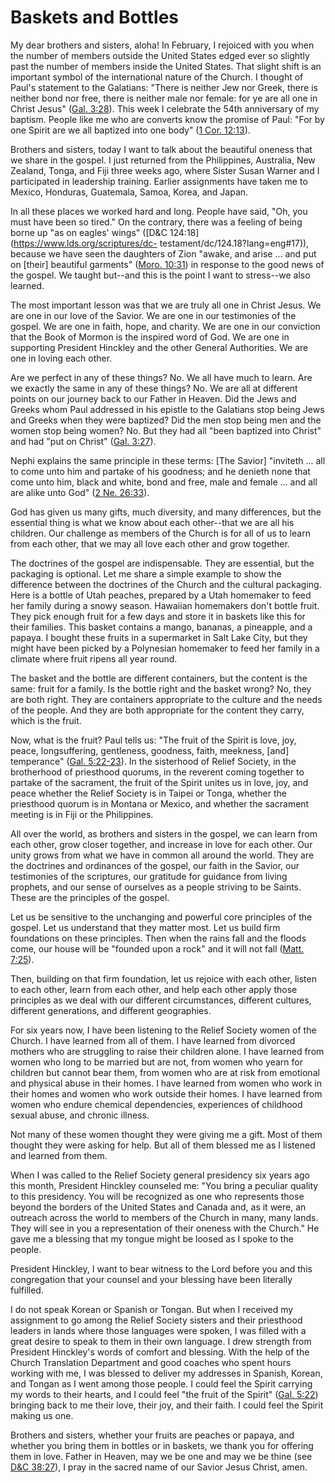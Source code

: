 # Baskets and Bottles

My dear brothers and sisters, aloha! In February, I rejoiced with you when the
number of members outside the United States edged ever so slightly past the
number of members inside the United States. That slight shift is an important
symbol of the international nature of the Church. I thought of Paul's
statement to the Galatians: "There is neither Jew nor Greek, there is neither
bond nor free, there is neither male nor female: for ye are all one in Christ
Jesus" ([Gal. 3:28](https://www.lds.org/scriptures/nt/gal/3.28?lang=eng#27)).
This week I celebrate the 54th anniversary of my baptism. People like me who
are converts know the promise of Paul: "For by one Spirit are we all baptized
into one body" ([1 Cor.
12:13](https://www.lds.org/scriptures/nt/1-cor/12.13?lang=eng#12)).

Brothers and sisters, today I want to talk about the beautiful oneness that we
share in the gospel. I just returned from the Philippines, Australia, New
Zealand, Tonga, and Fiji three weeks ago, where Sister Susan Warner and I
participated in leadership training. Earlier assignments have taken me to
Mexico, Honduras, Guatemala, Samoa, Korea, and Japan.

In all these places we worked hard and long. People have said, "Oh, you must
have been so tired." On the contrary, there was a feeling of being borne up
"as on eagles' wings" ([D&amp;C 124:18](https://www.lds.org/scriptures/dc-
testament/dc/124.18?lang=eng#17)), because we have seen the daughters of Zion
"awake, and arise ... and put on [their] beautiful garments" ([Moro.
10:31](https://www.lds.org/scriptures/bofm/moro/10.31?lang=eng#30)) in
response to the good news of the gospel. We taught but--and this is the point
I want to stress--we also learned.

The most important lesson was that we are truly all one in Christ Jesus. We
are one in our love of the Savior. We are one in our testimonies of the
gospel. We are one in faith, hope, and charity. We are one in our conviction
that the Book of Mormon is the inspired word of God. We are one in supporting
President Hinckley and the other General Authorities. We are one in loving
each other.

Are we perfect in any of these things? No. We all have much to learn. Are we
exactly the same in any of these things? No. We are all at different points on
our journey back to our Father in Heaven. Did the Jews and Greeks whom Paul
addressed in his epistle to the Galatians stop being Jews and Greeks when they
were baptized? Did the men stop being men and the women stop being women? No.
But they had all "been baptized into Christ" and had "put on Christ" ([Gal.
3:27](https://www.lds.org/scriptures/nt/gal/3.27?lang=eng#26)).

Nephi explains the same principle in these terms: [The Savior] "inviteth ... all
to come unto him and partake of his goodness; and he denieth none that come
unto him, black and white, bond and free, male and female ... and all are alike
unto God" ([2 Ne.
26:33](https://www.lds.org/scriptures/bofm/2-ne/26.33?lang=eng#32)).

God has given us many gifts, much diversity, and many differences, but the
essential thing is what we know about each other--that we are all his
children. Our challenge as members of the Church is for all of us to learn
from each other, that we may all love each other and grow together.

The doctrines of the gospel are indispensable. They are essential, but the
packaging is optional. Let me share a simple example to show the difference
between the doctrines of the Church and the cultural packaging. Here is a
bottle of Utah peaches, prepared by a Utah homemaker to feed her family during
a snowy season. Hawaiian homemakers don't bottle fruit. They pick enough fruit
for a few days and store it in baskets like this for their families. This
basket contains a mango, bananas, a pineapple, and a papaya. I bought these
fruits in a supermarket in Salt Lake City, but they might have been picked by
a Polynesian homemaker to feed her family in a climate where fruit ripens all
year round.

The basket and the bottle are different containers, but the content is the
same: fruit for a family. Is the bottle right and the basket wrong? No, they
are both right. They are containers appropriate to the culture and the needs
of the people. And they are both appropriate for the content they carry, which
is the fruit.

Now, what is the fruit? Paul tells us: "The fruit of the Spirit is love, joy,
peace, longsuffering, gentleness, goodness, faith, meekness, [and] temperance"
([Gal. 5:22-23](https://www.lds.org/scriptures/nt/gal/5.22-23?lang=eng#21)).
In the sisterhood of Relief Society, in the brotherhood of priesthood quorums,
in the reverent coming together to partake of the sacrament, the fruit of the
Spirit unites us in love, joy, and peace whether the Relief Society is in
Taipei or Tonga, whether the priesthood quorum is in Montana or Mexico, and
whether the sacrament meeting is in Fiji or the Philippines.

All over the world, as brothers and sisters in the gospel, we can learn from
each other, grow closer together, and increase in love for each other. Our
unity grows from what we have in common all around the world. They are the
doctrines and ordinances of the gospel, our faith in the Savior, our
testimonies of the scriptures, our gratitude for guidance from living
prophets, and our sense of ourselves as a people striving to be Saints. These
are the principles of the gospel.

Let us be sensitive to the unchanging and powerful core principles of the
gospel. Let us understand that they matter most. Let us build firm foundations
on these principles. Then when the rains fall and the floods come, our house
will be "founded upon a rock" and it will not fall ([Matt.
7:25](https://www.lds.org/scriptures/nt/matt/7.25?lang=eng#24)).

Then, building on that firm foundation, let us rejoice with each other, listen
to each other, learn from each other, and help each other apply those
principles as we deal with our different circumstances, different cultures,
different generations, and different geographies.

For six years now, I have been listening to the Relief Society women of the
Church. I have learned from all of them. I have learned from divorced mothers
who are struggling to raise their children alone. I have learned from women
who long to be married but are not, from women who yearn for children but
cannot bear them, from women who are at risk from emotional and physical abuse
in their homes. I have learned from women who work in their homes and women
who work outside their homes. I have learned from women who endure chemical
dependencies, experiences of childhood sexual abuse, and chronic illness.

Not many of these women thought they were giving me a gift. Most of them
thought they were asking for help. But all of them blessed me as I listened
and learned from them.

When I was called to the Relief Society general presidency six years ago this
month, President Hinckley counseled me: "You bring a peculiar quality to this
presidency. You will be recognized as one who represents those beyond the
borders of the United States and Canada and, as it were, an outreach across
the world to members of the Church in many, many lands. They will see in you a
representation of their oneness with the Church." He gave me a blessing that
my tongue might be loosed as I spoke to the people.

President Hinckley, I want to bear witness to the Lord before you and this
congregation that your counsel and your blessing have been literally
fulfilled.

I do not speak Korean or Spanish or Tongan. But when I received my assignment
to go among the Relief Society sisters and their priesthood leaders in lands
where those languages were spoken, I was filled with a great desire to speak
to them in their own language. I drew strength from President Hinckley's words
of comfort and blessing. With the help of the Church Translation Department
and good coaches who spent hours working with me, I was blessed to deliver my
addresses in Spanish, Korean, and Tongan as I went among those people. I could
feel the Spirit carrying my words to their hearts, and I could feel "the fruit
of the Spirit" ([Gal.
5:22](https://www.lds.org/scriptures/nt/gal/5.22?lang=eng#21)) bringing back
to me their love, their joy, and their faith. I could feel the Spirit making
us one.

Brothers and sisters, whether your fruits are peaches or papaya, and whether
you bring them in bottles or in baskets, we thank you for offering them in
love. Father in Heaven, may we be one and may we be thine (see [D&amp;C
38:27](https://www.lds.org/scriptures/dc-testament/dc/38.27?lang=eng#26)), I
pray in the sacred name of our Savior Jesus Christ, amen.

